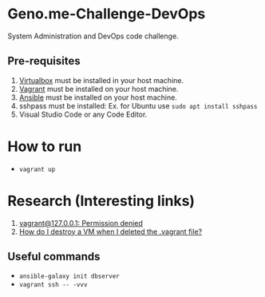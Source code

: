 # Geno.me-Challenge-DevOps

System Administration and DevOps code challenge.

## Pre-requisites

1. [Virtualbox](https://www.virtualbox.org/wiki/Downloads) must be installed in your host machine.
2. [Vagrant](https://www.vagrantup.com/downloads) must be installed on your host machine. 
3. [Ansible](https://docs.ansible.com/ansible/latest/installation_guide/intro_installation.html) must be installed on your host machine. 
4. sshpass must be installed: Ex. for Ubuntu use ```sudo apt install sshpass```
5. Visual Studio Code or any Code Editor.

# How to run
- ```vagrant up```

# Research (Interesting links)

1. [vagrant@127.0.0.1: Permission denied](https://github.com/hashicorp/vagrant/issues/9831)
2. [How do I destroy a VM when I deleted the .vagrant file?](https://stackoverflow.com/questions/15408969/how-do-i-destroy-a-vm-when-i-deleted-the-vagrant-file)

## Useful commands
- ```ansible-galaxy init dbserver```
- ```vagrant ssh -- -vvv```
